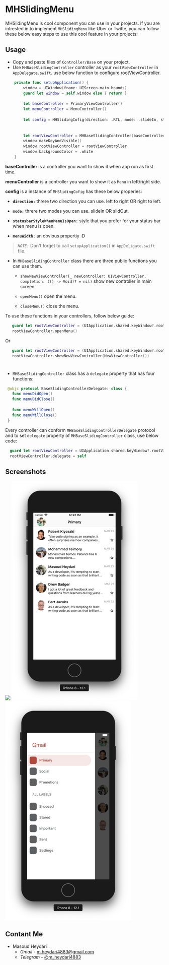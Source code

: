 # MHSlidingMenu
MHSlidingMenu is cool component you can use in your projects.
If you are intrested in to implement `MHSlidingMenu` like Uber or Twitte, you can follow these below easy steps to use this cool feature in your projects:

## Usage
* Copy and paste files of `Controller/Base` on your project.
* Use `MHBaseSlidingController` controller as your `rootViewController` in `AppDelegate.swift`. use below function to configure rootViewController.

```swift
    private func setupApplication() {
        window = UIWindow(frame: UIScreen.main.bounds)
        guard let window = self.window else { return }
        
        let baseController = PrimaryViewController()
        let menuController = MenuController()
        
        let config = MHSlidingCofig(direction: .RTL, mode: .slideIn, statusbarStyleWhenMenuIsOpen: .default, menuWidth: 310)
        
        
        let rootViewController = MHBaseSlidingController(baseController: baseController, menuController: menuController, config: config)
        window.makeKeyAndVisible()
        window.rootViewController = rootViewController
        window.backgroundColor = .white
    }
```
**baseController** is a controller you want to show it when app run as first time.

**menuController** is a controller you want to show it as `Menu` in left/right side.  

**config** is a instance of `MHSlidingCofig` has these below properies:

  - **`direction:`** threre two direction you can use. left to right OR right to left.
  
  - **`mode:`** threre two modes you can use. slideIn OR slidOut.
  
  - **`statusbarStyleWhenMenuIsOpen:`** style that you prefer for your status bar when menu is open.
  
  - **`menuWidth:`** an obvious propertiy :D
  

> *`NOTE:`* Don't forget to call `setupApplication()` in `AppDeligate.swift` file.

* In `MHBaseSlidingController` class there are three public functions you can use them.

  - `showNewViewController(_ newController: UIViewController, completion: (() -> Void)? = nil)`
        show new controller in main screen.
        
  - `openMenu()`
        open the menu.
        
  - `closeMenu()`
        close the menu.
       
To use these functions in your controllers, follow below guide:

```swift
   guard let rootViewController = (UIApplication.shared.keyWindow?.rootViewController as? MHBaseSlidingController) else { return }
   rootViewController.openMenu()
```

Or

```swift
   guard let rootViewController = (UIApplication.shared.keyWindow?.rootViewController as? MHBaseSlidingController) else { return }
   rootViewController.showNewViewController(NewViewController())
```
         
 #
* `MHBaseSlidingController` class has a `delegate` property that has four functions:
  
 
 ```swift
  @objc protocol BaseSlidingControllerDelegate: class {
    func menuDidOpen()
    func menuDidClose()
    
    func menuWillOpen()
    func menuWillClose()
  }
  ```
  
  Every controller can conform `MHBaseSlidingControllerDelegate` protocol and to set `delegate` property of `MHBaseSlidingController` class, use below code:
  
  ```swift
    guard let rootViewController = UIApplication.shared.keyWindow?.rootViewController as? MHBaseSlidingController else { return }
    rootViewController.delegate = self
  ```
  
  ## Screenshots
  
  <img src="https://github.com/MasoudHeydari/MHSlidingMenu/blob/master/assets/MHSlidingMenu.gif" width="350"/>
  <img src="https://github.com/MasoudHeydari/MHSlidingMenu/blob/master/assets/screen1.png" width="400" />
  <img src="https://github.com/MasoudHeydari/MHSlidingMenu/blob/master/assets/screen2.png" width="400"/>
  
  ## Contant Me
  * Masoud Heydari 
    - *Gmail* - m.heydari4883@gmail.com
    - *Telegram* - [@m_heydari4883](https://t.me/m_heydari4883)
  
  
  
  
  

